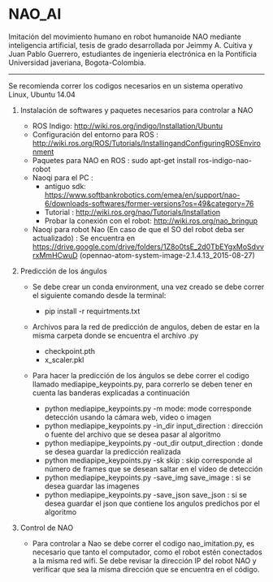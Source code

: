 # NAO_AI

Imitación del movimiento humano en robot humanoide NAO mediante inteligencia artificial, tesis de grado desarrollada por Jeimmy A. Cuitiva y Juan Pablo Guerrero, estudiantes de ingenieria electrónica en la Pontificia Universidad javeriana, Bogota-Colombia.

------------------------------
 
Se recomienda correr los codigos necesarios en un sistema operativo Linux, Ubuntu 14.04

1. Instalación de softwares y paquetes necesarios para controlar a NAO
    * ROS Indigo: http://wiki.ros.org/indigo/Installation/Ubuntu  
    * Configuración del entorno para ROS :  http://wiki.ros.org/ROS/Tutorials/InstallingandConfiguringROSEnvironment
    * Paquetes para NAO en ROS : sudo apt-get install ros-indigo-nao-robot
    * Naoqi para el PC : 
       * antiguo sdk: https://www.softbankrobotics.com/emea/en/support/nao-6/downloads-softwares/former-versions?os=49&category=76
       * Tutorial : http://wiki.ros.org/nao/Tutorials/Installation
       * Probar la conexión con el robot: http://wiki.ros.org/nao_bringup
    * Naoqi para robot Nao (En caso de que el SO del robot deba ser actualizado) : Se encuentra en https://drive.google.com/drive/folders/1Z8o0tsE_2d0TbEYgxMoSdvvrxMmHCwuD (opennao-atom-system-image-2.1.4.13_2015-08-27)
    
    
2. Predicción de los ángulos 
    * Se debe crear un conda environment, una vez creado se debe correr el siguiente comando desde la terminal: 
        * pip install -r requirtments.txt 
    
    * Archivos para la red de predicción de angulos, deben de estar en la misma carpeta donde se encuentra el archivo .py
        * checkpoint.pth
        * x_scaler.pkl
   
    * Para hacer la predicción de los ángulos se debe correr el codigo llamado mediapipe_keypoints.py, para correrlo se deben tener en cuenta las banderas explicadas a continuación
        *  python mediapipe_keypoints.py -m mode: mode corresponde detección usando la cámara web, video o imagen 
        *  python mediapipe_keypoints.py -in_dir input_direction : dirección o fuente del archivo que se desea pasar al algoritmo  
        *  python mediapipe_keypoints.py -out_dir output_direction : donde se desea guardar la predicción realizada
        *  python mediapipe_keypoints.py -sk skip : skip corresponde al número de frames que se desean saltar en el video de detección
        *  python mediapipe_keypoints.py -save_img save_image : si se desea guardar las imagenes 
        *  python mediapipe_keypoints.py -save_json save_json : si se desea guardar el json que contiene los angulos predichos por el algoritmo
  
3. Control de NAO 
     * Para controlar a Nao se debe correr el codigo nao_imitation.py, es necesario que tanto el computador, como el robot estén conectados a la misma red wifi. Se debe revisar la dirección IP del robot NAO y verificar que sea la misma dirección que se encuentra en el código. 
 


